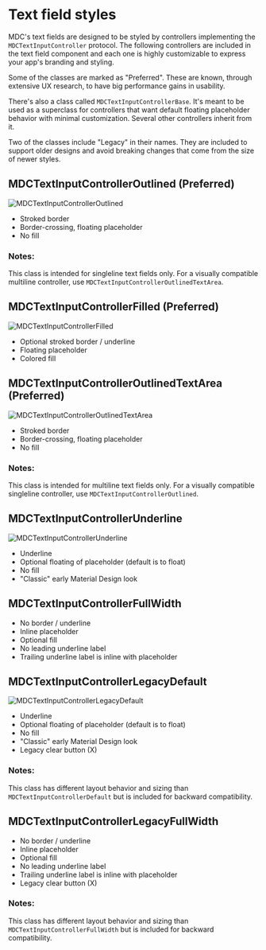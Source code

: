 #  Text field styles

MDC's text fields are designed to be styled by controllers implementing the `MDCTextInputController` protocol. The following controllers are included in the text field component and each one is highly customizable to express your app's branding and styling.

Some of the classes are marked as "Preferred". These are known, through extensive UX research, to have big performance gains in usability.

There's also a class called `MDCTextInputControllerBase`. It's meant to be used as a superclass for controllers that want default floating placeholder behavior with minimal customization. Several other controllers inherit from it.

Two of the classes include "Legacy" in their names. They are included to support older designs and avoid breaking changes that come from the size of newer styles.

## MDCTextInputControllerOutlined (Preferred)

![MDCTextInputControllerOutlined](docs/assets/MDCTextInputControllerOutlined.gif)

- Stroked border
- Border-crossing, floating placeholder
- No fill

### Notes:
This class is intended for singleline text fields only. For a visually compatible multiline controller, use `MDCTextInputControllerOutlinedTextArea`.

## MDCTextInputControllerFilled (Preferred)

![MDCTextInputControllerFilled](docs/assets/MDCTextInputControllerFilled.gif)

- Optional stroked border / underline
- Floating placeholder
- Colored fill

## MDCTextInputControllerOutlinedTextArea (Preferred)

![MDCTextInputControllerOutlinedTextArea](docs/assets/MDCTextInputControllerOutlinedTextArea.gif)

- Stroked border
- Border-crossing, floating placeholder
- No fill

### Notes:
This class is intended for multiline text fields only. For a visually compatible singleline controller, use `MDCTextInputControllerOutlined`.

## MDCTextInputControllerUnderline

![MDCTextInputControllerUnderline](docs/assets/MDCTextInputControllerUnderline.gif)

- Underline
- Optional floating of placeholder (default is to float)
- No fill
- "Classic" early Material Design look

## MDCTextInputControllerFullWidth

- No border / underline
- Inline placeholder
- Optional fill
- No leading underline label
- Trailing underline label is inline with placeholder

## MDCTextInputControllerLegacyDefault

![MDCTextInputControllerLegacyDefault](docs/assets/MDCTextInputControllerLegacyDefault.gif)

- Underline
- Optional floating of placeholder (default is to float)
- No fill
- "Classic" early Material Design look
- Legacy clear button (X)

### Notes:
This class has different layout behavior and sizing than `MDCTextInputControllerDefault` but is included for backward compatibility.

## MDCTextInputControllerLegacyFullWidth

- No border / underline
- Inline placeholder
- Optional fill
- No leading underline label
- Trailing underline label is inline with placeholder
- Legacy clear button (X)

### Notes:
This class has different layout behavior and sizing than `MDCTextInputControllerFullWidth` but is included for backward compatibility.
